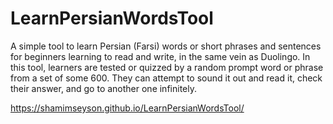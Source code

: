 # LearnPersianWordsTool
A simple tool to learn Persian (Farsi) words or short phrases and sentences for beginners learning to read and write, in the same vein as Duolingo. In this tool, learners are tested or quizzed by a random prompt word or phrase from a set of some 600. They can attempt to sound it out and read it, check their answer, and go to another one infinitely.

https://shamimseyson.github.io/LearnPersianWordsTool/
